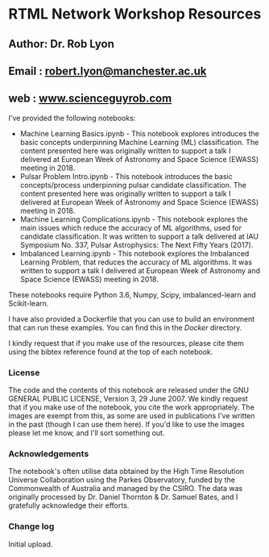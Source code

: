 # RTML Network Workshop Resources

## Author: Dr. Rob Lyon
## Email : robert.lyon@manchester.ac.uk
## web   : www.scienceguyrob.com

I've provided the following notebooks:

* Machine Learning Basics.ipynb - This notebook explores introduces the basic concepts underpinning Machine Learning (ML) classification. The content presented here was originally written to support a talk I delivered at European Week of Astronomy and Space Science (EWASS) meeting in 2018.
* Pulsar Problem Intro.ipynb - This notebook introduces the basic concepts/process underpinning pulsar candidate classification. The content presented here was originally written to support a talk I delivered at European Week of Astronomy and Space Science (EWASS) meeting in 2018.
* Machine Learning Complications.ipynb - This notebook explores the main issues which reduce the accuracy of ML algorithms, used for candidate classification. It was written to support a talk delivered at IAU Symposium No. 337, Pulsar Astrophysics: The Next Fifty Years (2017).
* Imbalanced Learning.ipynb - This notebook explores the Imbalanced Learning Problem, that reduces the accuracy of ML algorithms. It was written to support a talk I delivered at European Week of Astronomy and Space Science (EWASS) meeting in 2018.

These notebooks require Python 3.6, Numpy, Scipy, imbalanced-learn and Scikit-learn.

I have also provided a Dockerfile that you can use to build an environment that can run these examples. You can find this in the *Docker* directory.

I kindly request that if you make use of the resources, please cite them using the bibtex reference found at the top of each notebook.

### License
The code and the contents of this notebook are released under the GNU GENERAL PUBLIC LICENSE, Version 3, 29 June 2007. We kindly request that if you make use of the notebook, you cite the work appropriately. The images are exempt from this, as some are used in publications I've written in the past (though I can use them here). If you'd like to use the images please let me know, and I'll sort something out.

### Acknowledgements
The notebook's often utilise data obtained by the High Time Resolution Universe Collaboration using the Parkes Observatory, funded by the Commonwealth of Australia and managed by the CSIRO. The data was originally processed by Dr. Daniel Thornton & Dr. Samuel Bates, and I gratefully acknowledge their efforts.

### Change log

Initial upload.
